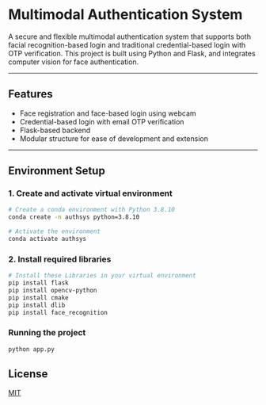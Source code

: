 # Multimodal Authentication System

A secure and flexible multimodal authentication system that supports both facial recognition-based login and traditional credential-based login with OTP verification. This project is built using Python and Flask, and integrates computer vision for face authentication.

---

## Features

- Face registration and face-based login using webcam
- Credential-based login with email OTP verification
- Flask-based backend
- Modular structure for ease of development and extension

---

## Environment Setup

### 1. Create and activate virtual environment

```bash
# Create a conda environment with Python 3.8.10
conda create -n authsys python=3.8.10

# Activate the environment
conda activate authsys
```
### 2. Install required libraries

```bash
# Install these Libraries in your virtual environment
pip install flask
pip install opencv-python
pip install cmake
pip install dlib
pip install face_recognition
```
### Running the project 

```bash
python app.py
```
## License

[MIT](https://choosealicense.com/licenses/mit/)


